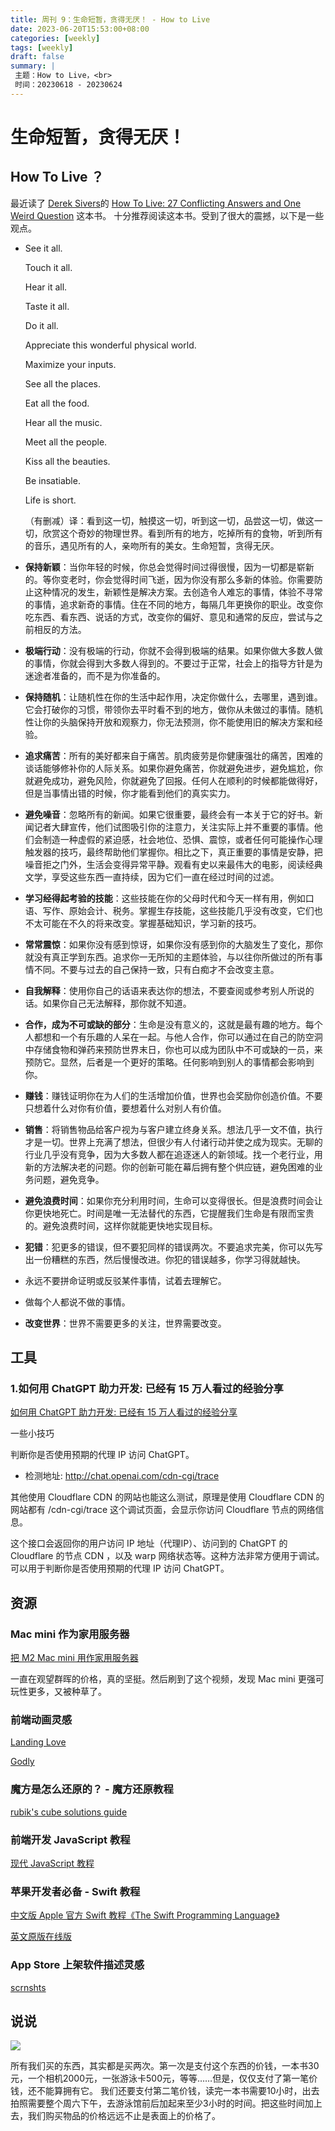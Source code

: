```yaml
---
title: 周刊 9：生命短暂，贪得无厌！ - How to Live
date: 2023-06-20T15:53:00+08:00
categories: [weekly]
tags: [weekly]
draft: false
summary: |
 主题：How to Live，<br>
 时间：20230618 - 20230624
---
```




# 生命短暂，贪得无厌！ 

## How To Live ？

最近读了 [Derek Sivers](https://sive.rs)的 [How To Live: 27 Conflicting Answers and One Weird Question](https://sive.rs/h) 这本书。 十分推荐阅读这本书。受到了很大的震撼，以下是一些观点。

- See it all. 

  Touch it all.

  Hear it all.

  Taste it all.

  Do it all.

  Appreciate this wonderful physical world.

  Maximize your inputs.

  See all the places.

  Eat all the food.

  Hear all the music.

  Meet all the people.

  Kiss all the beauties.

  Be insatiable.

  Life is short.

  （有删减）译：看到这一切，触摸这一切，听到这一切，品尝这一切，做这一切，欣赏这个奇妙的物理世界。看到所有的地方，吃掉所有的食物，听到所有的音乐，遇见所有的人，亲吻所有的美女。生命短暂，贪得无厌。

- **保持新颖**：当你年轻的时候，你总会觉得时间过得很慢，因为一切都是崭新的。等你变老时，你会觉得时间飞逝，因为你没有那么多新的体验。你需要防止这种情况的发生，新颖性是解决方案。去创造令人难忘的事情，体验不寻常的事情，追求新奇的事情。住在不同的地方，每隔几年更换你的职业。改变你吃东西、看东西、说话的方式，改变你的偏好、意见和通常的反应，尝试与之前相反的方法。
- **极端行动**：没有极端的行动，你就不会得到极端的结果。如果你做大多数人做的事情，你就会得到大多数人得到的。不要过于正常，社会上的指导方针是为迷途者准备的，而不是为你准备的。
- **保持随机**：让随机性在你的生活中起作用，决定你做什么，去哪里，遇到谁。它会打破你的习惯，带领你去平时看不到的地方，做你从未做过的事情。随机性让你的头脑保持开放和观察力，你无法预测，你不能使用旧的解决方案和经验。
- **追求痛苦**：所有的美好都来自于痛苦。肌肉疲劳是你健康强壮的痛苦，困难的谈话能够修补你的人际关系。如果你避免痛苦，你就避免进步，避免尴尬，你就避免成功，避免风险，你就避免了回报。任何人在顺利的时候都能做得好，但是当事情出错的时候，你才能看到他们的真实实力。
- **避免噪音**：忽略所有的新闻。如果它很重要，最终会有一本关于它的好书。新闻记者大肆宣传，他们试图吸引你的注意力，关注实际上并不重要的事情。他们会制造一种虚假的紧迫感，社会地位、恐惧、震惊，或者任何可能操作心理触发器的技巧，最终帮助他们掌握你。相比之下，真正重要的事情是安静，把噪音拒之门外，生活会变得异常平静。观看有史以来最伟大的电影，阅读经典文学，享受这些东西一直持续，因为它们一直在经过时间的过滤。
- **学习经得起考验的技能**：这些技能在你的父母时代和今天一样有用，例如口语、写作、原始会计、税务。掌握生存技能，这些技能几乎没有改变，它们也不太可能在不久的将来改变。掌握基础知识，学习新的技巧。
- **常常震惊**：如果你没有感到惊讶，如果你没有感到你的大脑发生了变化，那你就没有真正学到东西。追求你一无所知的主题体验，与以往你所做过的所有事情不同。不要与过去的自己保持一致，只有白痴才不会改变主意。
- **自我解释**：使用你自己的话语来表达你的想法，不要查阅或参考别人所说的话。如果你自己无法解释，那你就不知道。
- **合作，成为不可或缺的部分**：生命是没有意义的，这就是最有趣的地方。每个人都想和一个有乐趣的人呆在一起。与他人合作，你可以通过在自己的防空洞中存储食物和弹药来预防世界末日，你也可以成为团队中不可或缺的一员，来预防它。显然，后者是一个更好的策略。任何影响到别人的事情都会影响到你。
- **赚钱**：赚钱证明你在为人们的生活增加价值，世界也会奖励你创造价值。不要只想着什么对你有价值，要想着什么对别人有价值。
- **销售**：将销售物品给客户视为与客户建立终身关系。想法几乎一文不值，执行才是一切。世界上充满了想法，但很少有人付诸行动并使之成为现实。无聊的行业几乎没有竞争，因为大多数人都在追逐迷人的新领域。找一个老行业，用新的方法解决老的问题。你的创新可能在幕后拥有整个供应链，避免困难的业务问题，避免竞争。
- **避免浪费时间**：如果你充分利用时间，生命可以变得很长。但是浪费时间会让你更快地死亡。时间是唯一无法替代的东西，它提醒我们生命是有限而宝贵的。避免浪费时间，这样你就能更快地实现目标。
- **犯错**：犯更多的错误，但不要犯同样的错误两次。不要追求完美，你可以先写出一份糟糕的东西，然后慢慢改进。你犯的错误越多，你学习得就越快。
- 永远不要拼命证明或反驳某件事情，试着去理解它。
- 做每个人都说不做的事情。
- **改变世界**：世界不需要更多的关注，世界需要改变。



## 工具

### 1.如何用 ChatGPT 助力开发: 已经有 15 万人看过的经验分享

[如何用 ChatGPT 助力开发: 已经有 15 万人看过的经验分享](https://luolei.org/chatgpt-in-development/)

一些小技巧

判断你是否使用预期的代理 IP 访问 ChatGPT。

- 检测地址: http://chat.openai.com/cdn-cgi/trace

其他使用 Cloudflare CDN 的网站也能这么测试，原理是使用 Cloudflare CDN 的网站都有 /cdn-cgi/trace 这个调试页面，会显示你访问 Cloudflare 节点的网络信息。

这个接口会返回你的用户访问 IP 地址（代理IP）、访问到的 ChatGPT 的 Cloudflare 的节点 CDN ，以及 warp 网络状态等。这种方法非常方便用于调试。可以用于判断你是否使用预期的代理 IP 访问 ChatGPT。

## 资源

### Mac mini 作为家用服务器

[把 M2 Mac mini 用作家用服务器](https://www.youtube.com/watch?v=CITHNloGlnU&t=3s)

一直在观望群晖的价格，真的坚挺。然后刷到了这个视频，发现 Mac mini 更强可玩性更多，又被种草了。

### 前端动画灵感

[Landing Love](https://www.landing.love/)

[Godly](https://godly.website)

### 魔方是怎么还原的？ - 魔方还原教程

[rubik's cube solutions guide](https://rubiks.com/en-US/solve-it)

### 前端开发 JavaScript 教程

[现代 JavaScript 教程](https://zh.javascript.info)

### 苹果开发者必备 - Swift 教程

[中文版 Apple 官方 Swift 教程《The Swift Programming Language》](https://swiftgg.gitbook.io/swift/)

[英文原版在线版](https://docs.swift.org/swift-book/)

### App Store 上架软件描述灵感

[scrnshts](https://scrnshts.club)



## 说说

![](https://raw.githubusercontent.com/huyixi/Pics/main/20230624225037.png)

所有我们买的东西，其实都是买两次。第一次是支付这个东西的价钱，一本书30元，一个相机2000元，一张游泳卡500元，等等……但是，仅仅支付了第一笔价钱，还不能算拥有它。 我们还要支付第二笔价钱，读完一本书需要10小时，出去拍照需要整个周六下午，去游泳馆前后加起来至少3小时的时间。把这些时间加上去，我们购买物品的价格远远不止是表面上的价格了。